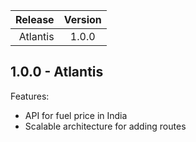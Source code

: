 | Release        | Version       |
| --------------:|:-------------:|
| Atlantis       | 1.0.0         |

## 1.0.0 - Atlantis

Features:

  - API for fuel price in India
  - Scalable architecture for adding routes